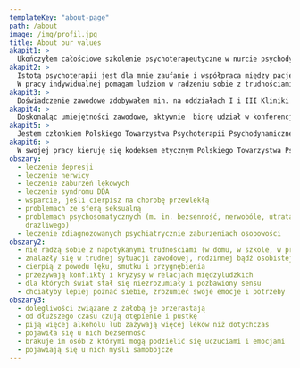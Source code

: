 ```yaml
---
templateKey: "about-page"
path: /about
image: /img/profil.jpg
title: About our values
akapit1: >
  Ukończyłem całościowe szkolenie psychoterapeutyczne w nurcie psychodynamicznym organizowanym przez Krakowskie Centrum Psychodynamiczne. W pracy korzystam z metod terapii skoncentrowanej na przeniesieniu (TFP), dającej terapeucie wsparcie w pracy z szerokim spektrum zaburzeń i trudności z jakimi zgłaszają się pacjenci. W trosce o jak najlepszą opiekę psychoterapeutyczną, regularnie poddaję swoją pracę superwizji u certyfikowanych superwizorów.
akapit2: >
  Istotą psychoterapii jest dla mnie zaufanie i współpraca między pacjentem a terapeutą. Wierze, że praca nad takimi obszarami jak: nierozwiązane konflikty wewnętrzne, nieuświadomione mechanizmy działania oraz ukryte potrzeby jest wyjątkowo skuteczna w procesie zdrowienia i poprawy jakości życia.
  W pracy indywidualnej pomagam ludziom w radzeniu sobie z trudnościami psychicznymi, które związane są zarówno z bieżącymi kryzysami, jak i z bagażem wcześniejszych życiowych doświadczeń. Poprzez indywidualną pracę psychologiczną wspieram swoich pacjentów w rozumieniu siebie i innych, tak by każdy, kto zdecyduje się tę pracę podjąć, mógł kroczyć przez życie bardziej świadomie i czerpać z niego jak najwięcej.
akapit3: >
  Doświadczenie zawodowe zdobywałem min. na oddziałach I i III Kliniki Psychiatrycznej Instytutu Psychiatrii i Neurologii w Warszawie, Poradni Zdrowia Psychicznego SZPZLO Warszawa-Mokotów, Mokotowskim Centrum Zdrowia Psychicznego, Fundacji Nagle Sami, Warszawskim Towarzystwie Pomocy Lekarskiej i Opieki nad Psychicznie i Nerwowo Chorymi, Środowiskowych Domach Samopomocy oraz Ośrodkach Oparcia Społecznego.
akapit4: >
  Doskonaląc umiejętności zawodowe, aktywnie  biorę udział w konferencjach, sympozjach i szkoleniach związanych z tematyką psychoterapeutyczną.
akapit5: >
  Jestem członkiem Polskiego Towarzystwa Psychoterapii Psychodynamicznej oraz Warszawskiego Towarzystwa Pomocy Lekarskiej i Opieki nad Psychicznie i Nerwowo Chorymi.
akapit6: >
  W swojej pracy kieruję się kodeksem etycznym Polskiego Towarzystwa Psychologicznego oraz Kodeksem etyki psychoterapeuty Polskiego Towarzystwa Psychoterapii Psychodynamicznej. Zobowiązuje mnie to do bezwzględnego zachowania tajemnicy zawodowej.
obszary:
  - leczenie depresji
  - leczenie nerwicy
  - leczenie zaburzeń lękowych
  - leczenie syndromu DDA
  - wsparcie, jeśli cierpisz na chorobę przewlekłą
  - problemach ze sferą seksualną
  - problemach psychosomatycznych (m. in. bezsenność, nerwobóle, utrata głosu, zespół jelita
    drażliwego)
  - leczenie zdiagnozowanych psychiatrycznie zaburzeniach osobowości
obszary2:
  - nie radzą sobie z napotykanymi trudnościami (w domu, w szkole, w pracy)
  - znalazły się w trudnej sytuacji zawodowej, rodzinnej bądź osobistej
  - cierpią z powodu lęku, smutku i przygnębienia
  - przeżywają konflikty i kryzysy w relacjach międzyludzkich
  - dla których świat stał się niezrozumiały i pozbawiony sensu
  - chciałyby lepiej poznać siebie, zrozumieć swoje emocje i potrzeby
obszary3:
  - dolegliwości związane z żałobą je przerastają
  - od dłuższego czasu czują otępienie i pustkę
  - piją więcej alkoholu lub zażywają więcej leków niż dotychczas
  - pojawiła się u nich bezsenność
  - brakuje im osób z którymi mogą podzielić się uczuciami i emocjami
  - pojawiają się u nich myśli samobójcze
---
```

